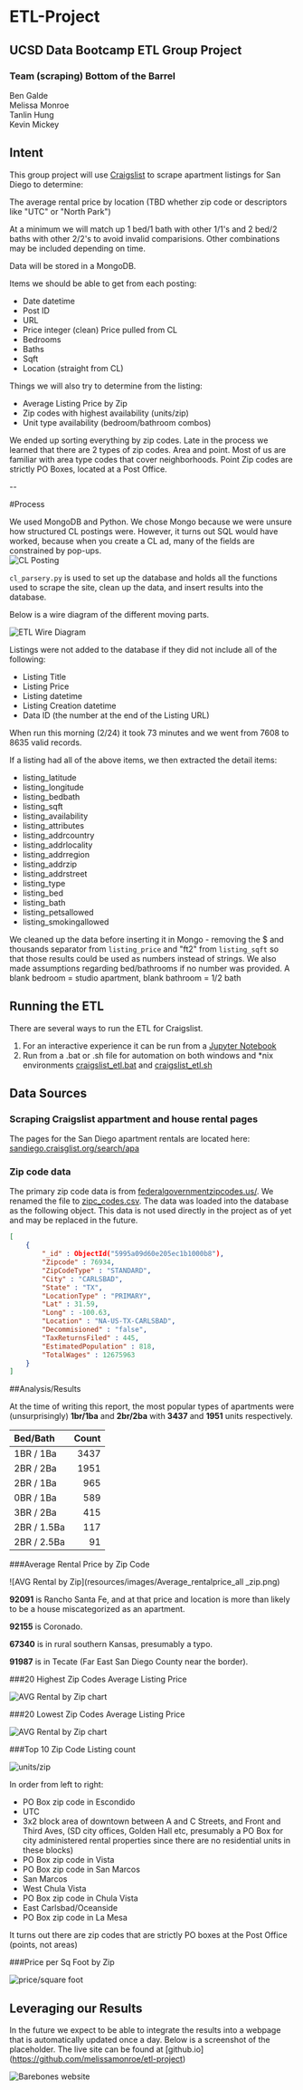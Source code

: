 # ETL-Project
## UCSD Data Bootcamp ETL Group Project
### Team (scraping) Bottom of the Barrel
Ben Galde<br>
Melissa Monroe<br>
Tanlin Hung<br>
Kevin Mickey


## Intent
This group project will use [Craigslist](https://sandiego.craigslist.org/search/apa?housing_type=1) to scrape apartment listings for San Diego to determine:

The average rental price by location (TBD whether zip code or descriptors like "UTC" or "North Park")

At a minimum we will match up 1 bed/1 bath with other 1/1's and 2 bed/2 baths with other 2/2's to avoid invalid comparisions.  Other combinations may be included depending on time.

Data will be stored in a MongoDB.

Items we should be able to get from each posting:

- Date datetime
- Post ID
- URL
- Price integer (clean) Price pulled from CL
- Bedrooms
- Baths
- Sqft
- Location (straight from CL)



Things we will also try to determine from the listing:

- Average Listing Price by Zip
- Zip codes with highest availability (units/zip)
- Unit type availability (bedroom/bathroom combos)

We ended up sorting everything by zip codes. Late in the process we learned that there are 2 types of zip codes.  Area and point.  Most of us are familiar with area type codes that cover neighborhoods.  Point Zip codes are strictly PO Boxes, located at a Post Office.

--

#Process

We used MongoDB and Python.  We chose Mongo because we were unsure how structured CL postings were. However, it turns out SQL would have worked, because when you create a CL ad, many of the fields are constrained by pop-ups.  
![CL Posting](resources/images/cl_create_posting.png)

`cl_parsery.py` is used to set up the database and holds all the functions used to scrape the site, clean up the data, and insert results into the database.

Below is a wire diagram of the different moving parts.

![ETL Wire Diagram](resources/images/etl-design.png)

Listings were not added to the database if they did not include all of the following:

- Listing Title
- Listing Price
- Listing datetime
- Listing Creation datetime
- Data ID (the number at the end of the Listing URL)

When run this morning (2/24) it took 73 minutes and we went from 7608 to 8635 valid records.

If a listing had all of the above items, we then extracted the detail items:

- listing_latitude
- listing_longitude    
- listing_bedbath
- listing_sqft
- listing_availability
- listing_attributes
- listing_addrcountry
- listing_addrlocality
- listing_addrregion
- listing_addrzip
- listing_addrstreet
- listing_type
- listing_bed
- listing_bath
- listing_petsallowed
- listing_smokingallowed

We cleaned up the data before inserting it in Mongo - removing the $ and thousands separator from `listing_price` and "ft2" from `listing_sqft` so that those results could be used as numbers instead of strings. We also made assumptions regarding bed/bathrooms if no number was provided.  A blank bedroom = studio apartment, blank bathroom = 1/2 bath

## Running the ETL
There are several ways to run the ETL for Craigslist.

1.	For an interactive experience it can be run from a [Jupyter Notebook](./src/cl_rental_scrape.ipynb)
2. Run from a .bat or .sh file for automation on both windows and *nix 
environments [craigslist_etl.bat](./resources/scripts/craigslist_etl.bat) and [craigslist_etl.sh](./resources/scripts/craigslist_etl.sh)

## Data Sources
### Scraping Craigslist appartment and house rental pages
The pages for the San Diego apartment rentals are located here: [sandiego.craisglist.org/search/apa](https://sandiego.craigslist.org/search/apa)
### Zip code data
The primary zip code data is from [federalgovernmentzipcodes.us/](http://federalgovernmentzipcodes.us/). We renamed the file to [zipc_codes.csv](./resources/data/zipcodes.csv). 
The data was loaded into the database as the following object. This data is not used directly in the project as of yet and may be replaced in the future.

```json
[
	{
		"_id" : ObjectId("5995a09d60e205ec1b1000b8"),
		"Zipcode" : 76934,
		"ZipCodeType" : "STANDARD",
		"City" : "CARLSBAD",
		"State" : "TX",
		"LocationType" : "PRIMARY",
		"Lat" : 31.59,
		"Long" : -100.63,
		"Location" : "NA-US-TX-CARLSBAD",
		"Decommisioned" : "false",
		"TaxReturnsFiled" : 445,
		"EstimatedPopulation" : 818,
		"TotalWages" : 12675963
	}
]
```



##Analysis/Results


At the time of writing this report, the most popular types of apartments were (unsurprisingly) **1br/1ba** and **2br/2ba** with **3437** and **1951** units respectively. 

| Bed/Bath | Count|
| :--- | ---:|
| 1BR / 1Ba | 3437 |
| 2BR / 2Ba | 1951 |
| 2BR / 1Ba | 965 |
| 0BR / 1Ba | 589 |
| 3BR / 2Ba | 415 |
| 2BR / 1.5Ba | 117 |
| 2BR / 2.5Ba | 91 |

###Average Rental Price by Zip Code

![AVG Rental by Zip](resources/images/Average_rentalprice_all _zip.png)

**92091** is Rancho Santa Fe, and at that price and location is more than likely to be a house miscategorized as an apartment.

**92155** is Coronado.

**67340** is in rural southern Kansas, presumably a typo.

**91987** is in Tecate (Far East San Diego County near the border).

###20 Highest Zip Codes Average Listing Price

![AVG Rental by Zip chart](resources/images/fig01_top20averageprice.png)

###20 Lowest Zip Codes Average Listing Price

![AVG Rental by Zip chart](resources/images/fig02_bottom20averageprice.png)

###Top 10 Zip Code Listing count

![units/zip](resources/images/plot_most_listing_by_zip.png)

In order from left to right:

- PO Box zip code in Escondido
- UTC
- 3x2 block area of downtown between A and C Streets, and Front and Third Aves, (SD city offices, Golden Hall etc, presumably a PO Box for city administered rental properties since there are no residential units in these blocks)
- PO Box zip code in Vista
- PO Box zip code in San Marcos
- San Marcos
- West Chula Vista
- PO Box zip code in Chula Vista
- East Carlsbad/Oceanside
- PO Box zip code in La Mesa

It turns out there are zip codes that are strictly PO boxes at the Post Office (points, not areas)

###Price per Sq Foot by Zip

![price/square foot](resources/images/price_per_sqft_zoom.png)


## Leveraging our Results

In the future we expect to be able to integrate the results into a webpage that is automatically updated once a day.  Below is a screenshot of the placeholder. The live site can be found at [github.io] (https://github.com/melissamonroe/etl-project)

![Barebones website](resources/images/Craigslist_Apartments_for_Rent_Dashboard.png)